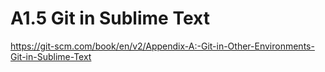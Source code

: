 # A1.5 Git in Sublime Text

<https://git-scm.com/book/en/v2/Appendix-A:-Git-in-Other-Environments-Git-in-Sublime-Text>
